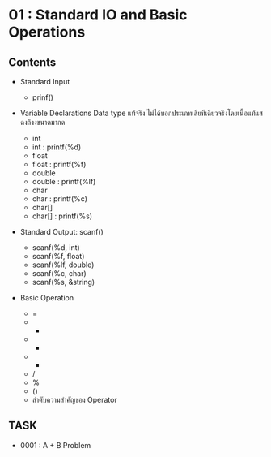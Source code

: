 # 01 : Standard IO and Basic Operations

## Contents

  * Standard Input
    + prinf()

  * Variable Declarations
    Data type แท้จริง ไม่ได้บอกประเภทเสียทีเดียวจริงโดยเนื้อแท้แสดงถึงงขนาดมากด
    + int
    + int : printf(%d)
    + float
    + float : printf(%f)
    + double
    + double : printf(%lf)
    + char
    + char : printf(%c)
    + char[]
    + char[] : printf(%s)

  * Standard Output: scanf()
    + scanf(%d, int)
    + scanf(%f, float)
    + scanf(%lf, double)
    + scanf(%c, char)
    + scanf(%s, &string)

  * Basic Operation
    + =
    + +
    + - 
    + *
    + /
    + %
    + ()
    + ลำดับความสำคัญของ Operator

## TASK

  * 0001 : A + B Problem

